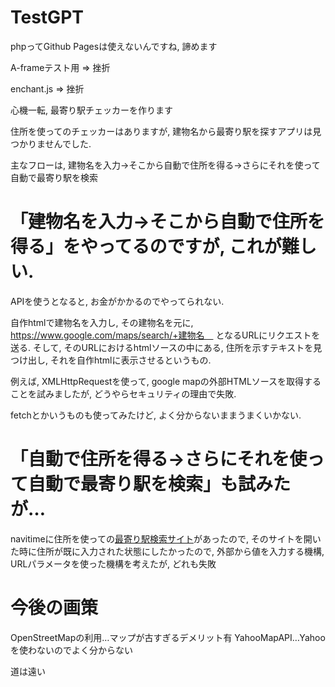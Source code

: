 # TestGPT

phpってGithub Pagesは使えないんですね, 諦めます

A-frameテスト用 => 挫折

enchant.js => 挫折

心機一転, 最寄り駅チェッカーを作ります

住所を使ってのチェッカーはありますが, 建物名から最寄り駅を探すアプリは見つかりませんでした.

主なフローは, 建物名を入力->そこから自動で住所を得る->さらにそれを使って自動で最寄り駅を検索

# 「建物名を入力->そこから自動で住所を得る」をやってるのですが, これが難しい.

APIを使うとなると, お金がかかるのでやってられない.

自作htmlで建物名を入力し, その建物名を元に, https://www.google.com/maps/search/+建物名　
となるURLにリクエストを送る.
そして, そのURLにおけるhtmlソースの中にある, 住所を示すテキストを見つけ出し, それを自作htmlに表示させるというもの.

例えば, XMLHttpRequestを使って, google mapの外部HTMLソースを取得することを試みましたが, どうやらセキュリティの理由で失敗.

fetchとかいうものも使ってみたけど, よく分からないままうまくいかない.

# 「自動で住所を得る->さらにそれを使って自動で最寄り駅を検索」も試みたが…

navitimeに住所を使っての[最寄り駅検索サイト](https://api-sdk.navitime.co.jp/api/specs/examples/sample/node_around_search/node_around_search.html)があったので,
そのサイトを開いた時に住所が既に入力された状態にしたかったので, 外部から値を入力する機構, URLパラメータを使った機構を考えたが, どれも失敗

# 今後の画策

OpenStreetMapの利用…マップが古すぎるデメリット有
YahooMapAPI…Yahooを使わないのでよく分からない

道は遠い
